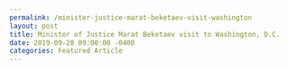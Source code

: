 ```yaml
---
permalink: /minister-justice-marat-beketaev-visit-washington
layout: post
title: Minister of Justice Marat Beketaev visit to Washington, D.C.
date: 2019-09-20 09:00:00 -0400
categories: Featured Article
---
```

